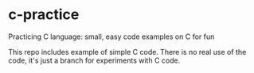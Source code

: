# c-practice
Practicing C language: small, easy code examples on C for fun

This repo includes example of simple C code. There is no real use of the code, it's just a branch for experiments with C code.
